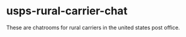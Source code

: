 # usps-rural-carrier-chat
 These are chatrooms for rural carriers in the united states post office.
